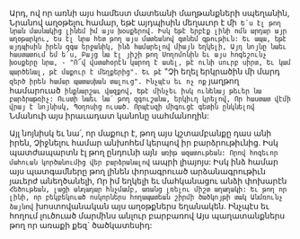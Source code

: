 
Արդ, ով որ առնի այս համեստ մատեանի
մաղթանքների սպեղանին,
Նրանով աղօթելու համար, եթէ այդպիսին
մեղաւոր է մի`
Ե՛ս էլ թող նրան մասնակից լինեմ իմ այս
խօսքերով.
Իսկ եթէ երբէք լինի ոմն արդար այր աղօթարկու,
Ես էլ նրա հետ թող այս մատեանով գտնեմ
գթութիւն:
Եւ ապա, եթէ այդպիսին իրեն զգա երջանիկ, ինձ
համարելով միայն եղկելի,
Այդ նոյնը նաեւ հաստատում եմ ե՛ս,
Բայց նա էլ յիշի թող Սողոմոնին եւ այս հոգեշունչ
խօսքերը նրա, -
"Ո՜վ վստահօրէն կարող է ասել, թէ ունի սուրբ
սիրտ,
Եւ կամ պարծենալ, թէ մաքուր է մեղքերից".
Եւ թէ` "Չի եղել երկրածին մի մարդ` զերծ իրեն
համար պատասխան տալուց".
Ինչպէս եւ ոչ ոք` յաղթող համարուած` ինքնարշաւ
վազքով,
Եթէ մինչեւ իսկ ունենայ թեւեր նա բարձրաթռիչ:
Ուստի նաեւ նա՛ թող զգուշանա, երկիւղ կրելով,
Որ հաստատ վէմի վրայ է նոյնիսկ,
Պօղոսից ուսած.
Որպէսզի միգուցէ գետին ընկնելով`
Նմանուի այս իրաւադատ կանոնը սահմանողին:


Այլ նոյնիսկ եւ նա՛, որ մաքուր է, թող այս
կշտամբանքը դաս անի իրեն,
Չիջնելու համար անխոհեմ կերպով իր
բարձրութիւնից.
Իսկ պատժապարտն էլ թող ընդունի այն` առիթ
ազատութեան:
Որով հոգեւոր մահուան կործանումից վեր
բարձրանալով` ապրի լիայոյս:
Իսկ ինձ համար այս պատգամները թող լինեն
փորագրուած արձանագրութիւն յաւերժ
անեղծանելի,
Որ իմ եղկելի եւ մահկանացու անձի փոխարէն`
Հեծութեան, լացի անդադար հնչմամբ, առանց
լռելու միշտ աղաղակի:
Եւ թող որ լինի, որ բեկբեկուած ոսկորներս
հողապատեան շիրմի ծածկոյթի տակ
Անմռունչ ձայնով` խոստովանական այս
աղօթքներս եղանակեն.
Ինչպէս եւ հողում լուծուած մարմինս անլուր
բարբառով
Այս պաղատանքներս թող որ առաքի քեզ`
ծածկատեսիդ:
